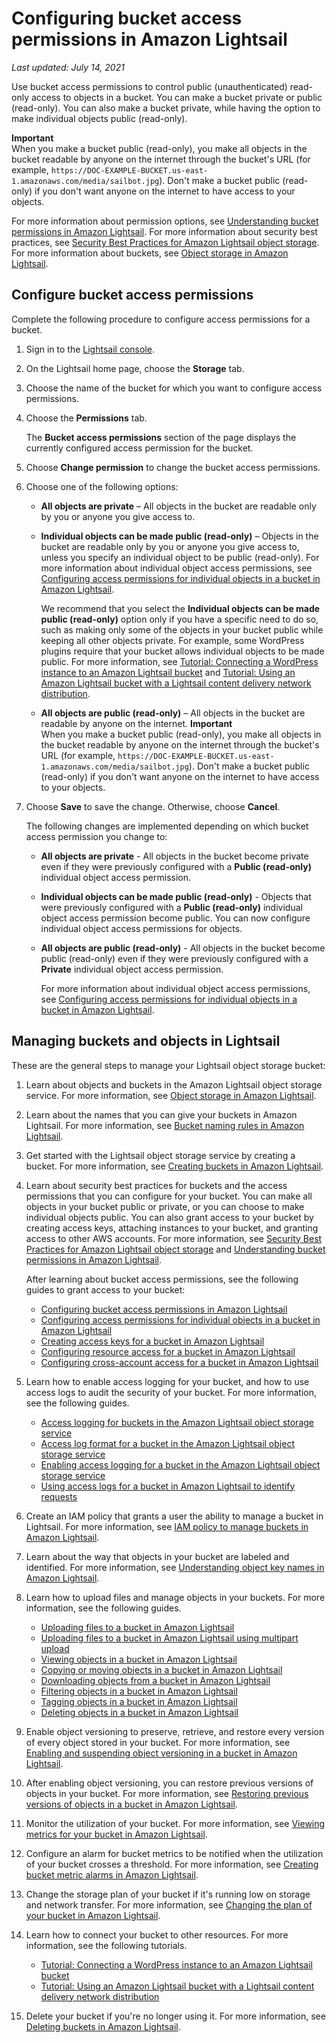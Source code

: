 # Configuring bucket access permissions in Amazon Lightsail<a name="amazon-lightsail-configuring-bucket-permissions"></a>

 *Last updated: July 14, 2021* 

Use bucket access permissions to control public \(unauthenticated\) read\-only access to objects in a bucket\. You can make a bucket private or public \(read\-only\)\. You can also make a bucket private, while having the option to make individual objects public \(read\-only\)\.

**Important**  
When you make a bucket public \(read\-only\), you make all objects in the bucket readable by anyone on the internet through the bucket's URL \(for example, `https://DOC-EXAMPLE-BUCKET.us-east-1.amazonaws.com/media/sailbot.jpg`\)\. Don't make a bucket public \(read\-only\) if you don't want anyone on the internet to have access to your objects\.

For more information about permission options, see [Understanding bucket permissions in Amazon Lightsail](amazon-lightsail-understanding-bucket-permissions.md)\. For more information about security best practices, see [Security Best Practices for Amazon Lightsail object storage](amazon-lightsail-bucket-security-best-practices.md)\. For more information about buckets, see [Object storage in Amazon Lightsail](buckets-in-amazon-lightsail.md)\.

## Configure bucket access permissions<a name="configure-bucket-access-permissions"></a>

Complete the following procedure to configure access permissions for a bucket\.

1. Sign in to the [Lightsail console](https://lightsail.aws.amazon.com/)\.

1. On the Lightsail home page, choose the **Storage** tab\.

1. Choose the name of the bucket for which you want to configure access permissions\.

1. Choose the **Permissions** tab\.

   The **Bucket access permissions** section of the page displays the currently configured access permission for the bucket\.

1. Choose **Change permission** to change the bucket access permissions\.

1. Choose one of the following options:
   + **All objects are private** – All objects in the bucket are readable only by you or anyone you give access to\.
   + **Individual objects can be made public \(read\-only\)** – Objects in the bucket are readable only by you or anyone you give access to, unless you specify an individual object to be public \(read\-only\)\. For more information about individual object access permissions, see [Configuring access permissions for individual objects in a bucket in Amazon Lightsail](amazon-lightsail-configuring-individual-object-access.md)\.

     We recommend that you select the **Individual objects can be made public \(read\-only\)** option only if you have a specific need to do so, such as making only some of the objects in your bucket public while keeping all other objects private\. For example, some WordPress plugins require that your bucket allows individual objects to be made public\. For more information, see [Tutorial: Connecting a WordPress instance to an Amazon Lightsail bucket](amazon-lightsail-connecting-buckets-to-wordpress.md) and [Tutorial: Using an Amazon Lightsail bucket with a Lightsail content delivery network distribution](amazon-lightsail-using-distributions-with-buckets.md)\.
   + **All objects are public \(read\-only\)** – All objects in the bucket are readable by anyone on the internet\.
**Important**  
When you make a bucket public \(read\-only\), you make all objects in the bucket readable by anyone on the internet through the bucket's URL \(for example, `https://DOC-EXAMPLE-BUCKET.us-east-1.amazonaws.com/media/sailbot.jpg`\)\. Don't make a bucket public \(read\-only\) if you don't want anyone on the internet to have access to your objects\.

1. Choose **Save** to save the change\. Otherwise, choose **Cancel**\.

   The following changes are implemented depending on which bucket access permission you change to:
   + **All objects are private** \- All objects in the bucket become private even if they were previously configured with a **Public \(read\-only\)** individual object access permission\.
   + **Individual objects can be made public \(read\-only\)** \- Objects that were previously configured with a **Public \(read\-only\)** individual object access permission become public\. You can now configure individual object access permissions for objects\.
   + **All objects are public \(read\-only\)** \- All objects in the bucket become public \(read\-only\) even if they were previously configured with a **Private** individual object access permission\.

     For more information about individual object access permissions, see [Configuring access permissions for individual objects in a bucket in Amazon Lightsail](amazon-lightsail-configuring-individual-object-access.md)\.

## Managing buckets and objects in Lightsail<a name="bucket-permissions-managing-buckets-and-objects"></a>

These are the general steps to manage your Lightsail object storage bucket:

1. Learn about objects and buckets in the Amazon Lightsail object storage service\. For more information, see [Object storage in Amazon Lightsail](buckets-in-amazon-lightsail.md)\.

1. Learn about the names that you can give your buckets in Amazon Lightsail\. For more information, see [Bucket naming rules in Amazon Lightsail](bucket-naming-rules-in-amazon-lightsail.md)\.

1. Get started with the Lightsail object storage service by creating a bucket\. For more information, see [Creating buckets in Amazon Lightsail](amazon-lightsail-creating-buckets.md)\.

1. Learn about security best practices for buckets and the access permissions that you can configure for your bucket\. You can make all objects in your bucket public or private, or you can choose to make individual objects public\. You can also grant access to your bucket by creating access keys, attaching instances to your bucket, and granting access to other AWS accounts\. For more information, see [Security Best Practices for Amazon Lightsail object storage](amazon-lightsail-bucket-security-best-practices.md) and [Understanding bucket permissions in Amazon Lightsail](amazon-lightsail-understanding-bucket-permissions.md)\.

   After learning about bucket access permissions, see the following guides to grant access to your bucket:
   + [Configuring bucket access permissions in Amazon Lightsail](#amazon-lightsail-configuring-bucket-permissions)
   + [Configuring access permissions for individual objects in a bucket in Amazon Lightsail](amazon-lightsail-configuring-individual-object-access.md)
   + [Creating access keys for a bucket in Amazon Lightsail](amazon-lightsail-creating-bucket-access-keys.md)
   + [Configuring resource access for a bucket in Amazon Lightsail](amazon-lightsail-configuring-bucket-resource-access.md)
   + [Configuring cross\-account access for a bucket in Amazon Lightsail](amazon-lightsail-configuring-bucket-cross-account-access.md)

1. Learn how to enable access logging for your bucket, and how to use access logs to audit the security of your bucket\. For more information, see the following guides\.
   + [Access logging for buckets in the Amazon Lightsail object storage service](amazon-lightsail-bucket-access-logs.md)
   + [Access log format for a bucket in the Amazon Lightsail object storage service](amazon-lightsail-bucket-access-log-format.md)
   + [Enabling access logging for a bucket in the Amazon Lightsail object storage service](amazon-lightsail-enabling-bucket-access-logs.md)
   + [Using access logs for a bucket in Amazon Lightsail to identify requests](amazon-lightsail-using-bucket-access-logs.md)

1. Create an IAM policy that grants a user the ability to manage a bucket in Lightsail\. For more information, see [IAM policy to manage buckets in Amazon Lightsail](amazon-lightsail-bucket-management-policies.md)\.

1. Learn about the way that objects in your bucket are labeled and identified\. For more information, see [Understanding object key names in Amazon Lightsail](understanding-bucket-object-key-names-in-amazon-lightsail.md)\.

1. Learn how to upload files and manage objects in your buckets\. For more information, see the following guides\.
   + [Uploading files to a bucket in Amazon Lightsail](amazon-lightsail-uploading-files-to-a-bucket.md)
   + [Uploading files to a bucket in Amazon Lightsail using multipart upload](amazon-lightsail-uploading-files-to-a-bucket-using-multipart-upload.md)
   + [Viewing objects in a bucket in Amazon Lightsail](amazon-lightsail-viewing-objects-in-a-bucket.md)
   + [Copying or moving objects in a bucket in Amazon Lightsail](amazon-lightsail-copying-moving-bucket-objects.md)
   + [Downloading objects from a bucket in Amazon Lightsail](amazon-lightsail-downloading-bucket-objects.md)
   + [Filtering objects in a bucket in Amazon Lightsail](amazon-lightsail-filtering-bucket-objects.md)
   + [Tagging objects in a bucket in Amazon Lightsail](amazon-lightsail-tagging-bucket-objects.md)
   + [Deleting objects in a bucket in Amazon Lightsail](amazon-lightsail-deleting-bucket-objects.md)

1. Enable object versioning to preserve, retrieve, and restore every version of every object stored in your bucket\. For more information, see [Enabling and suspending object versioning in a bucket in Amazon Lightsail](amazon-lightsail-managing-bucket-object-versioning.md)\.

1. After enabling object versioning, you can restore previous versions of objects in your bucket\. For more information, see [Restoring previous versions of objects in a bucket in Amazon Lightsail](amazon-lightsail-restoring-bucket-object-versions.md)\.

1. Monitor the utilization of your bucket\. For more information, see [Viewing metrics for your bucket in Amazon Lightsail](amazon-lightsail-viewing-bucket-metrics.md)\.

1. Configure an alarm for bucket metrics to be notified when the utilization of your bucket crosses a threshold\. For more information, see [Creating bucket metric alarms in Amazon Lightsail](amazon-lightsail-adding-bucket-metric-alarms.md)\.

1. Change the storage plan of your bucket if it's running low on storage and network transfer\. For more information, see [Changing the plan of your bucket in Amazon Lightsail](amazon-lightsail-changing-bucket-plans.md)\.

1. Learn how to connect your bucket to other resources\. For more information, see the following tutorials\.
   + [Tutorial: Connecting a WordPress instance to an Amazon Lightsail bucket](amazon-lightsail-connecting-buckets-to-wordpress.md)
   + [Tutorial: Using an Amazon Lightsail bucket with a Lightsail content delivery network distribution](amazon-lightsail-using-distributions-with-buckets.md)

1. Delete your bucket if you're no longer using it\. For more information, see [Deleting buckets in Amazon Lightsail](amazon-lightsail-deleting-buckets.md)\.